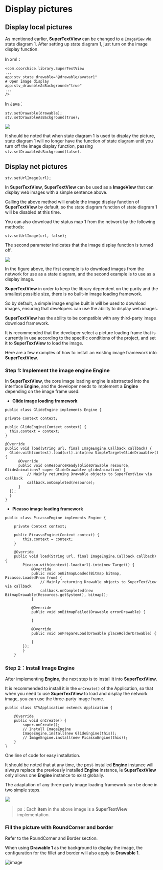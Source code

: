 # Display pictures
## Display local pictures

  As mentioned earlier, **SuperTextView** can be changed to a `ImageView` via state diagram 1. After setting up state diagram 1, just turn on the image display function.  
  
  In xml：  
  

  ```
<com.coorchice.library.SuperTextView
  ...
  app:stv_state_drawable="@drawable/avatar1"
  # Open image display
  app:stv_drawableAsBackground="true"
  ...
  />
  ```  
  
  In Java：  
  
  ```
 stv.setDrawable(drawable);
 stv.setDrawableAsBackground(true);
  ```

![](https://raw.githubusercontent.com/chenBingX/img/master/stv/展示本地图片.png)

  It should be noted that when state diagram 1 is used to display the picture, state diagram 1 will no longer have the function of state diagram until you turn off the image display function, passing `stv.setDrawableAsBackground(false)`.

## Display net pictures

  ```
  stv.setUrlImage(url);
  ```

  In **SuperTextView**, **SuperTextView** can be used as a **ImageView** that can display web images with a simple sentence above.

  Calling the above method will enable the image display function of **SuperTextView** by default, so the state diagram function of state diagram 1 will be disabled at this time. 
  
  You can also download the status map 1 from the network by the following methods:

  ```
  stv.setUrlImage(url, false);
  ```

  The second parameter indicates that the image display function is turned off.

![](https://raw.githubusercontent.com/chenBingX/img/master/stv/图片下载演示2.gif)

  In the figure above, the first example is to download images from the network for use as a state diagram, and the second example is to use as a display image.

  **SuperTextView** in order to keep the library dependent on the purity and the smallest possible size, there is no built-in image loading framework. 
  
  So by default, a simple image engine built in will be used to download images, ensuring that developers can use the ability to display web images.

  **SuperTextView** has the ability to be compatible with any third-party image download framework. 
  
  It is recommended that the developer select a picture loading frame that is currently in use according to the specific conditions of the project, and set it to **SuperTextView** to load the image. 
  
  Here are a few examples of how to install an existing image framework into **SuperTextView**.

###  Step 1: Implement the image engine Engine

  In **SuperTextView**, the core image loading engine is abstracted into the interface **Engine**, and the developer needs to implement a **Engine** depending on the image frame used.

  - **Glide image loading framework**

  ```
  public class GlideEngine implements Engine {

  private Context context;

  public GlideEngine(Context context) {
    this.context = context;
  }

  @Override
  public void load(String url, final ImageEngine.Callback callback) {
    Glide.with(context).load(url).into(new SimpleTarget<GlideDrawable>() {
        @Override
        public void onResourceReady(GlideDrawable resource, GlideAnimation<? super GlideDrawable> glideAnimation) {
            // Mainly returning Drawable objects to SuperTextView via callback
            callback.onCompleted(resource);
        }
    });
    }
}
```

- **Picasso image loading framework**

```
public class PicassoEngine implements Engine {

    private Context context;

    public PicassoEngine(Context context) {
        this.context = context;
    }
    
    @Override
    public void load(String url, final ImageEngine.Callback callback) {
        Picasso.with(context).load(url).into(new Target() {
            @Override
            public void onBitmapLoaded(Bitmap bitmap, Picasso.LoadedFrom from) {
                // Mainly returning Drawable objects to SuperTextView via callback
                callback.onCompleted(new BitmapDrawable(Resources.getSystem(), bitmap));
            }
    
            @Override
            public void onBitmapFailed(Drawable errorDrawable) {
    
            }
    
            @Override
            public void onPrepareLoad(Drawable placeHolderDrawable) {
    
            }
        });
        }
    }
```

### **Step 2：Install Image Engine**

After implementing **Engine**, the next step is to install it into **SuperTextView**.

It is recommended to install it in the `onCreate()` of the Application, so that when you need to use **SuperTextView** to load and display the network image, you can use the three-party image frame.

```
public class STVApplication extends Application {

    @Override
    public void onCreate() {
        super.onCreate();
        // Install ImageEngine
        ImageEngine.install(new GlideEngine(this));
        // ImageEngine.install(new PicassoEngine(this));
    }
}
```

One line of code for easy installation.

It should be noted that at any time, the post-installed **Engine** instance will always replace the previously installed **Engine** instance, ie **SuperTextView** only allows one **Engine** instance to exist globally.

The adaptation of any three-party image loading framework can be done in two simple steps.

![](https://raw.githubusercontent.com/chenBingX/img/master/stv/图片下载列表演示.gif)

> ps：Each **item** in the above image is a **SuperTextView** implementation.


### Fill the picture with RoundCorner and border

Refer to the RoundCorner and Border section. 

When using **Drawable 1** as the background to display the image, the configuration for the fillet and border will also apply to **Drawable 1**.  

![image](https://raw.githubusercontent.com/chenBingX/img/master/stv/屏幕快照%202017-11-16%2001.51.33.png)


